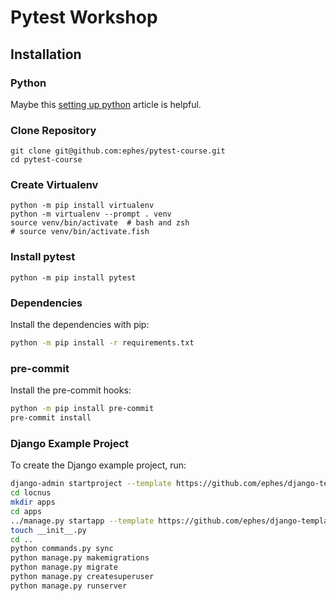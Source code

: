 # Pytest Workshop

## Installation

### Python

Maybe this [setting up python](https://wersdoerfer.de/blogs/ephes_blog/django-beginner-series-python/)
article is helpful.

### Clone Repository

```shell
git clone git@github.com:ephes/pytest-course.git
cd pytest-course
```

### Create Virtualenv

```shell
python -m pip install virtualenv
python -m virtualenv --prompt . venv
source venv/bin/activate  # bash and zsh
# source venv/bin/activate.fish
```

### Install pytest

```shell
python -m pip install pytest
```

### Dependencies

Install the dependencies with pip:

```bash
python -m pip install -r requirements.txt
```

### pre-commit

Install the pre-commit hooks:

```bash
python -m pip install pre-commit
pre-commit install
```

### Django Example Project

To create the Django example project, run:

```bash
django-admin startproject --template https://github.com/ephes/django-template/releases/download/v0.1.6/project_template.zip locnus
cd locnus
mkdir apps
cd apps
../manage.py startapp --template https://github.com/ephes/django-template/releases/download/v0.1.6/app_template.zip client
touch __init__.py
cd ..
python commands.py sync
python manage.py makemigrations
python manage.py migrate
python manage.py createsuperuser
python manage.py runserver
```
